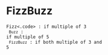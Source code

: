 <h1> FizzBuzz </h1>

<code>Fizz<.code> : if multiple of 3 <br>
<code>Buzz</code> : if multiple of 5 <br>
<code>FizzBuzz</code> : if both multiple of 3 and 5
